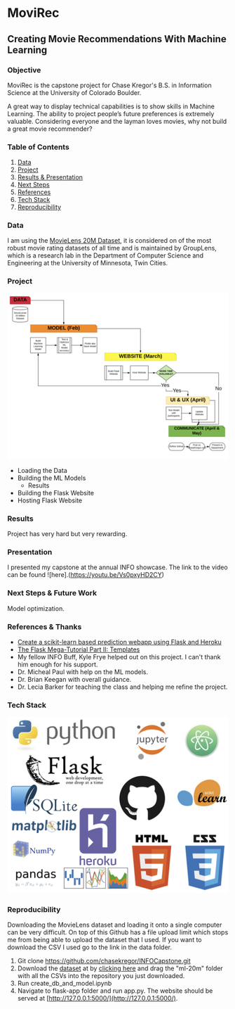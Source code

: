 # MoviRec

## Creating Movie Recommendations With Machine Learning

### Objective

MoviRec is the capstone project for Chase Kregor's B.S. in Information Science at the University of Colorado Boulder.

A great way to display technical capabilities is to show skills in Machine Learning. The ability to project people’s future preferences is extremely valuable. Considering everyone and the layman loves movies, why not build a great movie recommender?


### Table of Contents
1. [Data](#data)
2. [Project](#project)
3. [Results & Presentation](#results-and-presentation)
4. [Next Steps](#next-steps)
5. [References](#references)
6. [Tech Stack](#tech-stack)
7. [Reproducibility](#reproducibility)

### Data

I am using the [MovieLens 20M Dataset](https://grouplens.org/datasets/movielens/20m/), it is considered on of the most robust movie rating datasets of all time and is maintained by GroupLens, which is a research lab in the Department of Computer Science and Engineering at the University of Minnesota, Twin Cities.


### Project

![KregorCapstoneGanttChart](images/KregorCapstoneGanttChart.png)

- Loading the Data
- Building the ML Models
  - Results
- Building the Flask Website
- Hosting Flask Website

### Results
Project has very hard but very rewarding.

### Presentation
I presented my capstone at the annual INFO showcase. The link to the video can be found ![here].(https://youtu.be/Vs0pxyHD2CY)

### Next Steps & Future Work

Model optimization.

### References & Thanks
- [Create a scikit-learn based prediction webapp using Flask and Heroku](https://xcitech.github.io/tutorials/heroku_tutorial/)
- [The Flask Mega-Tutorial Part II: Templates](https://blog.miguelgrinberg.com/post/the-flask-mega-tutorial-part-ii-templates)
- My fellow INFO Buff, Kyle Frye helped out on this project. I can't thank him enough for his support.
- Dr. Micheal Paul with help on the ML models.
- Dr. Brian Keegan with overall guidance.
- Dr. Lecia Barker for teaching the class and helping me refine the project.

### Tech Stack
![techstack](images/techstack.png)

### Reproducibility

Downloading the MovieLens dataset and loading it onto a single computer can be very difficult. On top of this Github has a file upload limit which stops me from being able to upload the dataset that I used. If you want to download the CSV I used go to the link in the data folder.

1. Git clone https://github.com/chasekregor/INFOCapstone.git
2. Download the [dataset](https://grouplens.org/datasets/movielens/20m/) at by [clicking here](http://files.grouplens.org/datasets/movielens/ml-20m.zip) and drag the "ml-20m" folder with all the CSVs into the repository you just downloaded.
3. Run create_db_and_model.ipynb
4. Navigate to flask-app folder and run app.py. The website should be served at [http://127.0.0.1:5000/](http://127.0.0.1:5000/).
